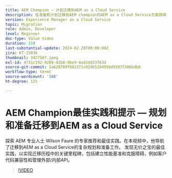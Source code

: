 ```yaml
---
title: AEM Champion — 计划迁移到AEM as a Cloud Service
description: 在准备和计划迁移到AEM champion的AEM as a Cloud Service方面获得专家建议，Wilson Faure。
version: Experience Manager as a Cloud Service
topic: Migration
role: Admin, Developer
level: Beginner
doc-type: Value Video
duration: 210
last-substantial-update: 2024-02-28T00:00:00Z
jira: KT-15036
thumbnail: 3427587.jpeg
exl-id: 4731c192-9289-42b8-9be9-8a42dd33763d
source-git-commit: 2a628f89f602371c02db5204956d9397f306bdb8
workflow-type: tm+mt
source-wordcount: '108'
ht-degree: 12%

---
```


# AEM Champion最佳实践和提示 — 规划和准备迁移到AEM as a Cloud Service

探索 AEM 专业人士 Wilson Faure 的专家推荐和最佳实践。在本视频中，他导航了迁移到AEM as a Cloud Service的复杂规划和准备工作。 发现无价之宝的最佳实践，以实现迁移历程中的关键里程碑，包括建立性能基准和克服障碍，例如客户代码兼容性和管理外部/内部API。

>[!VIDEO](https://video.tv.adobe.com/v/3427587/?learn=on)
